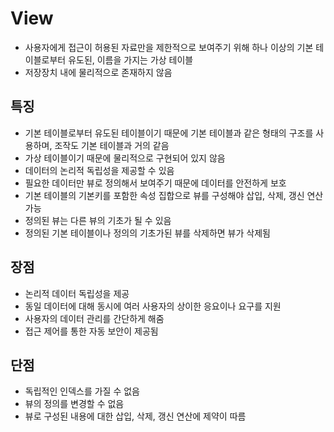 # View
- 사용자에게 접근이 허용된 자료만을 제한적으로 보여주기 위해 하나 이상의 기본 테이블로부터 유도된, 이름을 가지는 가상 테이블
- 저장장치 내에 물리적으로 존재하지 않음

## 특징
- 기본 테이블로부터 유도된 테이블이기 때문에 기본 테이블과 같은 형태의 구조를 사용하며, 조작도 기본 테이블과 거의 같음
- 가상 테이블이기 때문에 물리적으로 구현되어 있지 않음
- 데이터의 논리적 독립성을 제공할 수 있음
- 필요한 데이터만 뷰로 정의해서 보여주기 때문에 데이터를 안전하게 보호
- 기본 테이블의 기본키를 포함한 속성 집합으로 뷰를 구성해야 삽입, 삭제, 갱신 연산 가능
- 정의된 뷰는 다른 뷰의 기초가 될 수 있음
- 정의된 기본 테이블이나 정의의 기초가된 뷰를 삭제하면 뷰가 삭제됨

## 장점
- 논리적 데이터 독립성을 제공
- 동일 데이터에 대해 동시에 여러 사용자의 상이한 응요이나 요구를 지원
- 사용자의 데이터 관리를 간단하게 해줌
- 접근 제어를 통한 자동 보안이 제공됨

## 단점
- 독립적인 인덱스를 가질 수 없음
- 뷰의 정의를 변경할 수 없음
- 뷰로 구성된 내용에 대한 삽입, 삭제, 갱신 연산에 제약이 따름